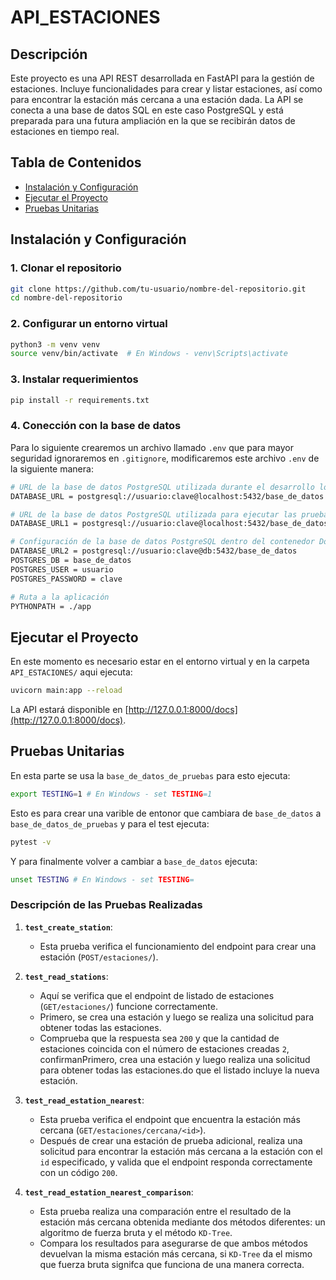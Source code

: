 # API_ESTACIONES

## Descripción

Este proyecto es una API REST desarrollada en FastAPI para la gestión de estaciones. Incluye funcionalidades para crear y listar estaciones, así como para encontrar la estación más cercana a una estación dada. La API se conecta a una base de datos SQL en este caso PostgreSQL y está preparada para una futura ampliación en la que se recibirán datos de estaciones en tiempo real.

## Tabla de Contenidos

- [Instalación y Configuración](#instalación-y-configuración)
- [Ejecutar el Proyecto](#ejecutar-el-proyecto)
- [Pruebas Unitarias](#ejecutar-pruebas-unitarias)

## Instalación y Configuración

### 1. Clonar el repositorio

```bash
git clone https://github.com/tu-usuario/nombre-del-repositorio.git
cd nombre-del-repositorio
```

### 2. Configurar un entorno virtual

```bash
python3 -m venv venv
source venv/bin/activate  # En Windows - venv\Scripts\activate
```

### 3. Instalar requerimientos

```bash
pip install -r requirements.txt
```

### 4. Conección con la base de datos

Para lo siguiente crearemos un archivo llamado `.env` que para mayor seguridad ignoraremos en `.gitignore`, modificaremos este archivo `.env` de la siguiente manera:

```bash
# URL de la base de datos PostgreSQL utilizada durante el desarrollo local de la aplicación
DATABASE_URL = postgresql://usuario:clave@localhost:5432/base_de_datos

# URL de la base de datos PostgreSQL utilizada para ejecutar las pruebas de la aplicación
DATABASE_URL1 = postgresql://usuario:clave@localhost:5432/base_de_datos_de_pruebas

# Configuración de la base de datos PostgreSQL dentro del contenedor Docker
DATABASE_URL2 = postgresql://usuario:clave@db:5432/base_de_datos
POSTGRES_DB = base_de_datos
POSTGRES_USER = usuario
POSTGRES_PASSWORD = clave

# Ruta a la aplicación
PYTHONPATH = ./app
```

## Ejecutar el Proyecto

En este momento es necesario estar en el entorno virtual y en la carpeta `API_ESTACIONES/` aqui ejecuta:

```bash
uvicorn main:app --reload
```

La API estará disponible en [http://127.0.0.1:8000/docs](http://127.0.0.1:8000/docs).

## Pruebas Unitarias

En esta parte se usa la `base_de_datos_de_pruebas` para esto ejecuta:

```bash
export TESTING=1 # En Windows - set TESTING=1
```

Esto es para crear una varible de entonor que cambiara de `base_de_datos` a `base_de_datos_de_pruebas` y para el test ejecuta:

```bash
pytest -v
```

Y para finalmente volver a cambiar a `base_de_datos` ejecuta:

```bash
unset TESTING # En Windows - set TESTING=
```

### Descripción de las Pruebas Realizadas

1. **`test_create_station`**:

   - Esta prueba verifica el funcionamiento del endpoint para crear una estación (`POST/estaciones/`).
2. **`test_read_stations`**:

   - Aquí se verifica que el endpoint de listado de estaciones (`GET/estaciones/`) funcione correctamente.
   - Primero, se crea una estación y luego se realiza una solicitud para obtener todas las estaciones.
   - Comprueba que la respuesta sea `200` y que la cantidad de estaciones coincida con el número de estaciones creadas `2`, confirmanPrimero, crea una estación y luego realiza una solicitud para obtener todas las estaciones.do que el listado incluye la nueva estación.
3. **`test_read_estation_nearest`**:

   - Esta prueba verifica el endpoint que encuentra la estación más cercana (`GET/estaciones/cercana/<id>`).
   - Después de crear una estación de prueba adicional, realiza una solicitud para encontrar la estación más cercana a la estación con el `id` especificado, y valida que el endpoint responda correctamente con un código `200`.
4. **`test_read_estation_nearest_comparison`**:

   - Esta prueba realiza una comparación entre el resultado de la estación más cercana obtenida mediante dos métodos diferentes: un algoritmo de fuerza bruta y el método `KD-Tree`.
   - Compara los resultados para asegurarse de que ambos métodos devuelvan la misma estación más cercana, si `KD-Tree` da el mismo que fuerza bruta signifca que funciona de una manera correcta.
